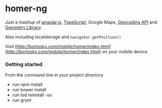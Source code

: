# homer-ng
Just a mashup of [angular.js](http://angularjs.org), [TypeScript](http://typescriptlang.org), Google Maps, [Geocoding API](https://developers.google.com/maps/documentation/geocoding/) and [Geometry Library](https://developers.google.com/maps/documentation/javascript/geometry).

Also including localstorage and `navigator.getPosition()`

Visit [http://bortosky.com/mobile/homer/index.html](http://bortosky.com/mobile/homer/index.html) on your mobile device.

### Getting started

From the command line in your project directory

- run npm install
- run bower install
- run tsd reinstall -so
- run grunt

